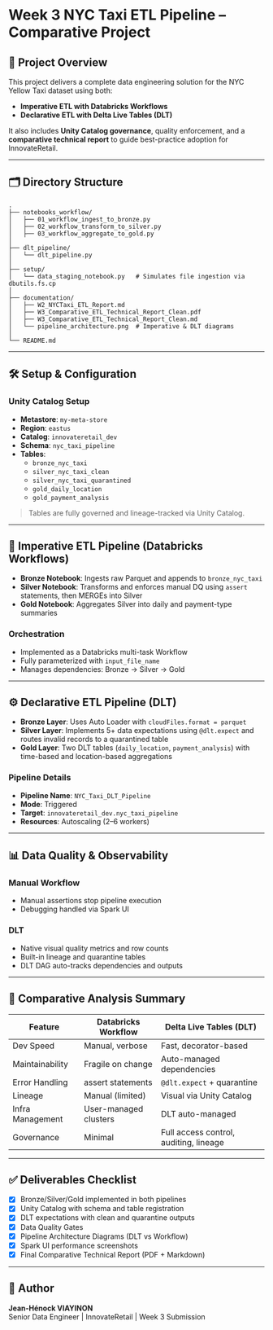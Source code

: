 # Week 3 NYC Taxi ETL Pipeline – Comparative Project

## 📌 Project Overview

This project delivers a complete data engineering solution for the NYC Yellow Taxi dataset using both:

- **Imperative ETL with Databricks Workflows**
- **Declarative ETL with Delta Live Tables (DLT)**

It also includes **Unity Catalog governance**, quality enforcement, and a **comparative technical report** to guide best-practice adoption for InnovateRetail.

---

## 🗂️ Directory Structure

```
.
├── notebooks_workflow/
│   ├── 01_workflow_ingest_to_bronze.py
│   ├── 02_workflow_transform_to_silver.py
│   ├── 03_workflow_aggregate_to_gold.py
│
├── dlt_pipeline/
│   └── dlt_pipeline.py
│
├── setup/
│   └── data_staging_notebook.py   # Simulates file ingestion via dbutils.fs.cp
│
├── documentation/
│   ├── W2_NYCTaxi_ETL_Report.md
│   ├── W3_Comparative_ETL_Technical_Report_Clean.pdf
│   ├── W3_Comparative_ETL_Technical_Report_Clean.md
│   └── pipeline_architecture.png  # Imperative & DLT diagrams
│
└── README.md
```

---

## 🛠️ Setup & Configuration

### Unity Catalog Setup

- **Metastore**: `my-meta-store`
- **Region**: `eastus`
- **Catalog**: `innovateretail_dev`
- **Schema**: `nyc_taxi_pipeline`
- **Tables**:
    - `bronze_nyc_taxi`
    - `silver_nyc_taxi_clean`
    - `silver_nyc_taxi_quarantined`
    - `gold_daily_location`
    - `gold_payment_analysis`

> Tables are fully governed and lineage-tracked via Unity Catalog.

---

## 🔁 Imperative ETL Pipeline (Databricks Workflows)

- **Bronze Notebook**: Ingests raw Parquet and appends to `bronze_nyc_taxi`
- **Silver Notebook**: Transforms and enforces manual DQ using `assert` statements, then MERGEs into Silver
- **Gold Notebook**: Aggregates Silver into daily and payment-type summaries

### Orchestration

- Implemented as a Databricks multi-task Workflow
- Fully parameterized with `input_file_name`
- Manages dependencies: Bronze → Silver → Gold

---

## ⚙️ Declarative ETL Pipeline (DLT)

- **Bronze Layer**: Uses Auto Loader with `cloudFiles.format = parquet`
- **Silver Layer**: Implements 5+ data expectations using `@dlt.expect` and routes invalid records to a quarantined table
- **Gold Layer**: Two DLT tables (`daily_location`, `payment_analysis`) with time-based and location-based aggregations

### Pipeline Details

- **Pipeline Name**: `NYC_Taxi_DLT_Pipeline`
- **Mode**: Triggered
- **Target**: `innovateretail_dev.nyc_taxi_pipeline`
- **Resources**: Autoscaling (2–6 workers)

---

## 📊 Data Quality & Observability

### Manual Workflow

- Manual assertions stop pipeline execution
- Debugging handled via Spark UI

### DLT

- Native visual quality metrics and row counts
- Built-in lineage and quarantine tables
- DLT DAG auto-tracks dependencies and outputs

---

## 🧠 Comparative Analysis Summary

| Feature           | Databricks Workflow           | Delta Live Tables (DLT)           |
|-------------------|------------------------------|-----------------------------------|
| Dev Speed         | Manual, verbose               | Fast, decorator-based             |
| Maintainability   | Fragile on change             | Auto-managed dependencies         |
| Error Handling    | assert statements             | `@dlt.expect` + quarantine        |
| Lineage           | Manual (limited)              | Visual via Unity Catalog          |
| Infra Management  | User-managed clusters         | DLT auto-managed                  |
| Governance        | Minimal                       | Full access control, auditing, lineage |

---

## ✅ Deliverables Checklist

- [x] Bronze/Silver/Gold implemented in both pipelines
- [x] Unity Catalog with schema and table registration
- [x] DLT expectations with clean and quarantine outputs
- [x] Data Quality Gates
- [x] Pipeline Architecture Diagrams (DLT vs Workflow)
- [x] Spark UI performance screenshots
- [x] Final Comparative Technical Report (PDF + Markdown)

---

## 📘 Author

**Jean-Hénock VIAYINON**  
Senior Data Engineer | InnovateRetail | Week 3 Submission

